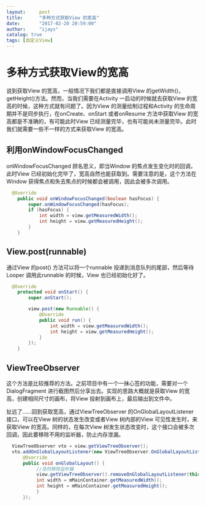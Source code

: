 ```yaml
---
layout:     post
title:      "多种方式获取View 的宽高"
date:       "2017-02-20 20:59:00"
author:     "ijays"
catalog: true
tags: [自定义View]
---
```




# 多种方式获取View的宽高

说到获取View 的宽高，一般情况下我们都是直接调用View 的getWidth()，getHeight()方法。然而，当我们需要在Activity 一启动的时候就去获取View 的宽高的时候，这种方式就有问题了。因为View 的测量绘制过程和Activity 的生命周期并不是同步执行，在onCreate、onStart 或者onResume 方法中获取View 的宽高都是不准确的，有可能此时View 已经测量完毕，也有可能尚未测量完毕。此时我们就需要一些不一样的方式来获取View 的宽高。

## 利用onWindowFocusChanged

onWindowFocusChanged 顾名思义，即当Window 的焦点发生变化时的回调，此时View 已经初始化完毕了，宽高自然也能获取到。需要注意的是，这个方法在Window 获得焦点和失去焦点的时候都会被调用，因此会被多次调用。

```Java
  @Override
    public void onWindowFocusChanged(boolean hasFocus) {
        super.onWindowFocusChanged(hasFocus);
        if (hasFocus) {
            int width = view.getMeasuredWidth();
            int height = view.getMeasuredHeight();
        }
    }
```

## View.post(runnable)

通过View 的post() 方法可以将一个runnable 投递到消息队列的尾部，然后等待Looper 调用此runnable 的时候，View 也已经初始化好了。

```java
  @Override
    protected void onStart() {
        super.onStart();

        view.post(new Runnable() {
            @Override
            public void run() {
                int width = view.getMeasuredWidth();
                int height = view.getMeasuredHeight();
            }
        });
    }
```

## ViewTreeObserver

这个方法是比较推荐的方法。之前项目中有一个一抹心签的功能，需要对一个DialogFragment 进行截图然后分享出去。实现的思路大概就是获取View 的宽高，创建相同尺寸的画布，将View 投射到画布上，最后输出到文件中。

扯远了……回到获取宽高，通过ViewTreeObserver 的OnGlobalLayoutListener 接口，可以在View 树的状态发生改变或者View 树内部的View 可见性发生时，来获取View 的宽高。同样的，在每次View 树发生状态改变时，这个接口会被多次回调，因此要移除不用的监听器，防止内存泄漏。

```Java
  ViewTreeObserver vto = view.getViewTreeObserver();
  vto.addOnGlobalLayoutListener(new ViewTreeObserver.OnGlobalLayoutListener() {
      @Override
      public void onGlobalLayout() {
           //及时移除监听器
           view.getViewTreeObserver().removeOnGlobalLayoutListener(this);
           int width = mMainContainer.getMeasuredWidth();
           int height = mMainContainer.getMeasuredHeight();
           }
      });
```

